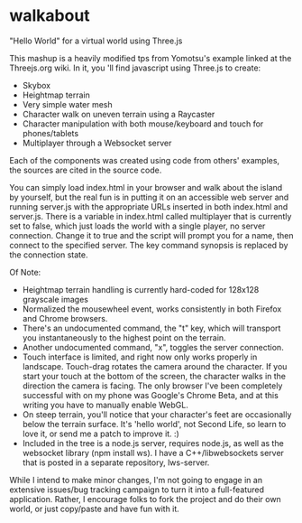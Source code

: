 walkabout
=========

<p>"Hello World" for a virtual world using Three.js</p>

<p>This mashup is a heavily modified tps from Yomotsu's example linked at the Threejs.org wiki.
In it, you 'll find javascript using Three.js to create:

<ul>
<li>Skybox</li>
<li>Heightmap terrain</li>
<li>Very simple water mesh</li>
<li>Character walk on uneven terrain using a Raycaster</li>
<li>Character manipulation with both mouse/keyboard and touch for phones/tablets</li>
<li>Multiplayer through a Websocket server</li>
</ul>

Each of the components was created using code from others' examples, the sources are cited in
the source code.</p>

<p>You can simply load index.html in your browser and walk about the island by yourself, but the real
fun is in putting it on an accessible web server and running server.js with the appropriate URLs
inserted in both index.html and server.js.  There is a variable in index.html called multiplayer
that is currently set to false, which just loads the world with a single player, no server connection.
Change it to true and the script will prompt you for a name, then connect to the specified server.
The key command synopsis is replaced by the connection state.</p>

<p>Of Note:
<ul>
<li>Heightmap terrain handling is currently hard-coded for 128x128 grayscale images</li>
<li>Normalized the mousewheel event, works consistently in both Firefox and Chrome browsers.</li>
<li>There's an undocumented command, the "t" key, which will transport you instantaneously to the 
highest point on the terrain.</li>
<li>Another undocumented command, "x", toggles the server connection.</li>
<li>Touch interface is limited, and right now only works properly in landscape. Touch-drag rotates the 
camera around the character. If you start your touch at the bottom of the screen, the character walks 
in the direction the camera is facing.  The only browser I've been completely successful with on my
phone was Google's Chrome Beta, and at this writing you have to manually enable WebGL.</li>
<li>On steep terrain,  you'll notice that your character's feet are occasionally below the terrain 
surface.  It's 'hello world', not Second Life, so learn to love it, or send me a patch to improve
it. :)</li>
<li>Included in the tree is a node.js server, requires node.js, as well as the websocket library 
(npm install ws).  I have a C++/libwebsockets server that is posted in a separate repository, lws-server.</li>
</ul>


<p>While I intend to make minor changes, I'm not going to engage in an extensive issues/bug tracking
campaign to turn it into a full-featured application.  Rather, I encourage folks to fork the project 
and do their own world, or just copy/paste and have fun with it.</p>
